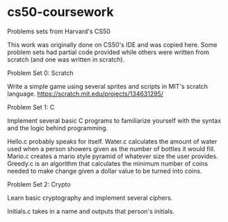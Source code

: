 # cs50-coursework
Problems sets from Harvard's CS50

This work was originally done on CS50's IDE and was copied here. Some problem sets had partial code provided while
others were written from scratch (and one was written in scratch).

Problem Set 0: Scratch

Write a simple game using several sprites and scripts in MIT's scratch language.
https://scratch.mit.edu/projects/134631295/

Problem Set 1: C

Implement several basic C programs to familiarize yourself with the syntax and the logic behind programming.

Hello.c probably speaks for itself.
Water.c calculates the amount of water used when a person showers given as the number of bottles it would fill.
Mario.c creates a mario style pyramid of whatever size the user provides.
Greedy.c is an algorithm that calculates the minimum number of coins needed to make change given a dollar value to be turned into coins.

Problem Set 2: Crypto

Learn basic cryptography and implement several ciphers.

Initials.c takes in a name and outputs that person's initials.


